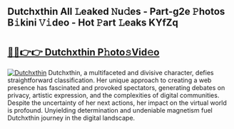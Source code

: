 ## Dutchxthin All 𝙻eaked 𝙽u𝚍es - Part-g2e 𝙿hotos B𝚒kini 𝚅𝚒deo - Hot 𝙿art 𝙻eaks KYfZq

# <h2><a href="http://ld174vb.urlbe.top/?page=Dutchxthin">🔗🔗👉👉 Dutchxthin P𝚑oto𝚜Vid𝚎o</a></h2>

[![Dutchxthin](https://i.imgur.com/eBuTRDB.gif)](http://ld174vb.urlbe.top/?page=Dutchxthin)
Dutchxthin, a multifaceted and divisive character, defies straightforward classification. Her unique approach to creating a web presence has fascinated and provoked spectators, generating debates on privacy, artistic expression, and the complexities of digital communities. Despite the uncertainty of her next actions, her impact on the virtual world is profound. Unyielding determination and undeniable magnetism fuel Dutchxthin journey in the digital landscape.
